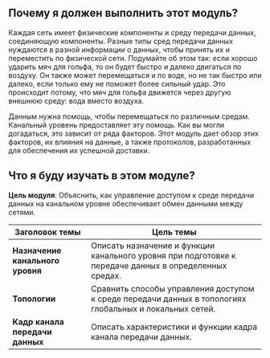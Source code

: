 <!-- verified: agorbachev 03.05.2022 -->

<!-- 6.0.1 -->
##  Почему я должен выполнить этот модуль?

Каждая сеть имеет физические компоненты и среду передачи данных, соединяющую компоненты. Разные типы сред передачи данных нуждаются в разной информации о данных, чтобы принять их и переместить по физической сети. Подумайте об этом так: если хорошо ударить мяч для гольфа, то он будет быстро и далеко двигаться по воздуху. Он также может перемещаться и по воде, но не так быстро или далеко, если только ему не поможет более сильный удар. Это происходит потому, что мяч для гольфа движется через другую внешнюю среду: вода вместо воздуха.

Данным нужна помощь, чтобы перемещаться по различным средам. Канальный уровень предоставляет эту помощь. Как вы могли догадаться, это зависит от ряда факторов. Этот модуль дает обзор этих факторов, их влияния на данные, а также протоколов, разработанных для обеспечения их успешной доставки.

<!-- 6.0.2 -->
##  Что я буду изучать в этом модуле?

**Цель модуля**: Объяснить, как управление доступом к среде передачи данных на канальном уровне обеспечивает обмен данными между сетями.

| **Заголовок темы** | **Цель темы** |
| --- | --- |
| **Назначение канального уровня** | Описать назначение и функции канального уровня при подготовке к передаче данных в определенных средах. |
| **Топологии** | Сравнить способы управления доступом к среде передачи данных в топологиях глобальных и локальных сетей. |
| **Кадр канала передачи данных** | Описать характеристики и функции кадра канала передачи данных. |



